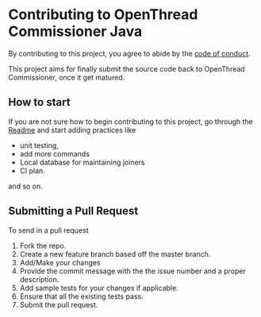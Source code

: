 ﻿# Contributing to OpenThread Commissioner Java

By contributing to this project, you agree to abide by the [code of conduct](CODE_OF_CONDUCT.md).

This project aims for finally submit the source code back to OpenThread Commissioner, once it get matured.

## How to start 

If you are not sure how to begin contributing to this project, go through the [Readme](README.md) and start adding practices like 
- unit testing, 
- add more commands
- Local database for maintaining joiners
- CI plan.

and so on.

## Submitting a Pull Request

To send in a pull request

1. Fork the repo.
2. Create a new feature branch based off the master branch.
3. Add/Make your changes
4. Provide the commit message with the the issue number and a proper description.
5. Add sample tests for your changes if applicable.
4. Ensure that all the existing tests pass.
5. Submit the pull request.
